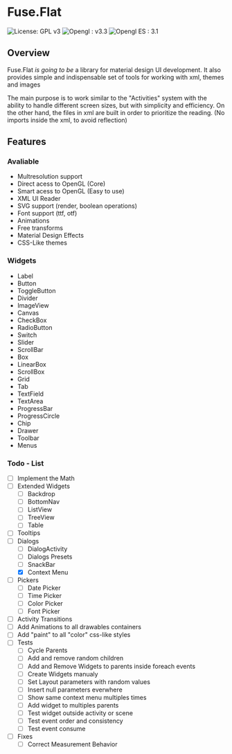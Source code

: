 # Fuse.Flat
![License: GPL v3](https://img.shields.io/badge/License-GPL%20v3-blue.svg)
![Opengl : v3.3](https://img.shields.io/badge/opengl-3.3-yellow.svg)
![Opengl ES : 3.1](https://img.shields.io/badge/opengl%20ES-3.1-red.svg)

## Overview
Fuse.Flat *is going to be* a library for material design UI development. It also provides simple and indispensable set of tools for working with xml, themes and images  

The main purpose is to work similar to the "Activities" system with the ability to handle different screen sizes, but with simplicity and efficiency. On the other hand, the files in xml are built in order to prioritize the reading. (No imports inside the xml, to avoid reflection)  

## Features

### Avaliable
 - Multresolution support
 - Direct acess to OpenGL (Core)
 - Smart acess to OpenGL (Easy to use)
 - XML UI Reader
 - SVG support (render, boolean operations)
 - Font support (ttf, otf)
 - Animations
 - Free transforms
 - Material Design Effects
 - CSS-Like themes
 
### Widgets
 - Label
 - Button
 - ToggleButton
 - Divider
 - ImageView
 - Canvas
 - CheckBox
 - RadioButton
 - Switch
 - Slider
 - ScrollBar
 - Box
 - LinearBox
 - ScrollBox
 - Grid
 - Tab
 - TextField
 - TextArea
 - ProgressBar
 - ProgressCircle
 - Chip
 - Drawer
 - Toolbar
 - Menus
 
### Todo - List
 - [ ] Implement the Math
 - [ ] Extended Widgets
    - [ ] Backdrop
    - [ ] BottomNav
    - [ ] ListView
    - [ ] TreeView
    - [ ] Table
 - [ ] Tooltips
 - [ ] Dialogs
   - [ ] DialogActivity
   - [ ] Dialogs Presets
   - [ ] SnackBar
   - [x] Context Menu
 - [ ] Pickers
   - [ ] Date Picker
   - [ ] Time Picker
   - [ ] Color Picker
   - [ ] Font Picker
 - [ ] Activity Transitions
 - [ ] Add Animations to all drawables containers
 - [ ] Add "paint" to all "color" css-like styles
 - [ ] Tests
   - [ ] Cycle Parents
   - [ ] Add and remove random children
   - [ ] Add and Remove Widgets to parents inside foreach events
   - [ ] Create Widgets manualy
   - [ ] Set Layout parameters with random values
   - [ ] Insert null parameters everwhere
   - [ ] Show same context menu multiples times
   - [ ] Add widget to multiples parents
   - [ ] Test widget outside activity or scene
   - [ ] Test event order and consistency
   - [ ] Test event consume
 - [ ] Fixes
   - [ ] Correct Measurement Behavior
